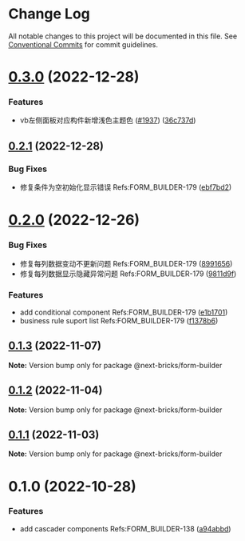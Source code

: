 # Change Log

All notable changes to this project will be documented in this file.
See [Conventional Commits](https://conventionalcommits.org) for commit guidelines.

# [0.3.0](https://github.com/easyops-cn/next-basics/compare/@next-bricks/form-builder@0.2.1...@next-bricks/form-builder@0.3.0) (2022-12-28)


### Features

* vb左侧面板对应构件新增浅色主题色 ([#1937](https://github.com/easyops-cn/next-basics/issues/1937)) ([36c737d](https://github.com/easyops-cn/next-basics/commit/36c737db38b007565aa0a56189792349abf568bd))





## [0.2.1](https://github.com/easyops-cn/next-basics/compare/@next-bricks/form-builder@0.2.0...@next-bricks/form-builder@0.2.1) (2022-12-28)


### Bug Fixes

* 修复条件为空初始化显示错误 Refs:FORM_BUILDER-179 ([ebf7bd2](https://github.com/easyops-cn/next-basics/commit/ebf7bd2ca80b2d03db2e497192d08c3c6b201e3a))





# [0.2.0](https://github.com/easyops-cn/next-basics/compare/@next-bricks/form-builder@0.1.3...@next-bricks/form-builder@0.2.0) (2022-12-26)


### Bug Fixes

* 修复每列数据变动不更新问题 Refs:FORM_BUILDER-179 ([8991656](https://github.com/easyops-cn/next-basics/commit/89916560ecbe8059d0c8be965958229bd568d888))
* 修复每列数据显示隐藏异常问题 Refs:FORM_BUILDER-179 ([9811d9f](https://github.com/easyops-cn/next-basics/commit/9811d9f058dd762d8974fcdaeb15787f903fac9f))


### Features

* add conditional component Refs:FORM_BUILDER-179 ([e1b1701](https://github.com/easyops-cn/next-basics/commit/e1b17019711dea088760a5ba142a870dbd0a6d2e))
* business rule suport list Refs:FORM_BUILDER-179 ([f1378b6](https://github.com/easyops-cn/next-basics/commit/f1378b6d566ccaa048ba6f53b56abd0695f08ca9))





## [0.1.3](https://github.com/easyops-cn/next-basics/compare/@next-bricks/form-builder@0.1.2...@next-bricks/form-builder@0.1.3) (2022-11-07)

**Note:** Version bump only for package @next-bricks/form-builder





## [0.1.2](https://github.com/easyops-cn/next-basics/compare/@next-bricks/form-builder@0.1.1...@next-bricks/form-builder@0.1.2) (2022-11-04)

**Note:** Version bump only for package @next-bricks/form-builder





## [0.1.1](https://github.com/easyops-cn/next-basics/compare/@next-bricks/form-builder@0.1.0...@next-bricks/form-builder@0.1.1) (2022-11-03)

**Note:** Version bump only for package @next-bricks/form-builder





# 0.1.0 (2022-10-28)


### Features

* add cascader components Refs:FORM_BUILDER-138 ([a94abbd](https://github.com/easyops-cn/next-basics/commit/a94abbdcd152f4bd37ae4d94e4b676baf9aa3d45))

